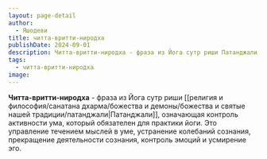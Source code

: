 ```yaml
---
layout: page-detail
author:
  - Яшодеви
title: читта-вритти-ниродха
publishDate: 2024-09-01
description: Читта-вритти-ниродха - фраза из Йога сутр риши Патанджали, означающая контроль активности ума, который обязателен для практики йоги. Это управление течением мыслей в уме, устранение колебаний сознания, прекращение деятельности сознания, контроль эмоций и усмирение эго.
tags:
  - читта-вритти-ниродха
image:
---
```

**Читта-вритти-ниродха** - фраза из Йога сутр риши [[религия и философия/санатана дхарма/божества и демоны/божества и святые нашей традиции/патанджали|Патанджали]], означающая контроль активности ума, который обязателен для практики йоги. Это управление течением мыслей в уме, устранение колебаний сознания, прекращение деятельности сознания, контроль эмоций и усмирение эго.

